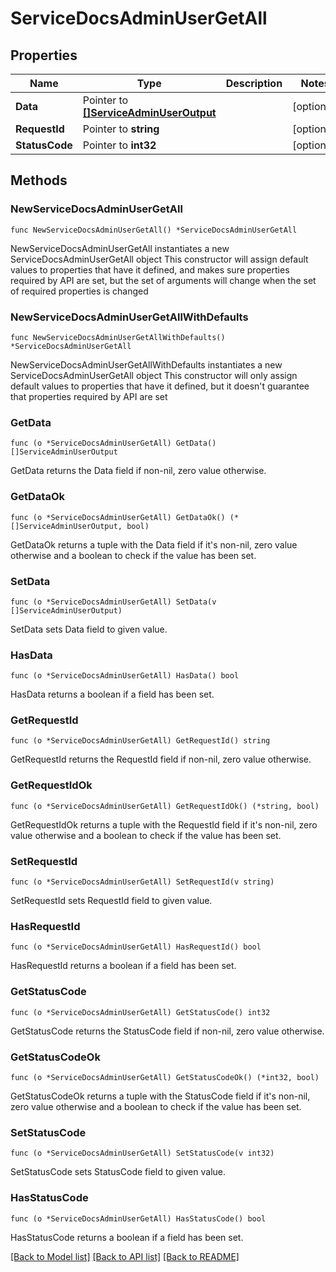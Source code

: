 # ServiceDocsAdminUserGetAll

## Properties

Name | Type | Description | Notes
------------ | ------------- | ------------- | -------------
**Data** | Pointer to [**[]ServiceAdminUserOutput**](ServiceAdminUserOutput.md) |  | [optional] 
**RequestId** | Pointer to **string** |  | [optional] 
**StatusCode** | Pointer to **int32** |  | [optional] 

## Methods

### NewServiceDocsAdminUserGetAll

`func NewServiceDocsAdminUserGetAll() *ServiceDocsAdminUserGetAll`

NewServiceDocsAdminUserGetAll instantiates a new ServiceDocsAdminUserGetAll object
This constructor will assign default values to properties that have it defined,
and makes sure properties required by API are set, but the set of arguments
will change when the set of required properties is changed

### NewServiceDocsAdminUserGetAllWithDefaults

`func NewServiceDocsAdminUserGetAllWithDefaults() *ServiceDocsAdminUserGetAll`

NewServiceDocsAdminUserGetAllWithDefaults instantiates a new ServiceDocsAdminUserGetAll object
This constructor will only assign default values to properties that have it defined,
but it doesn't guarantee that properties required by API are set

### GetData

`func (o *ServiceDocsAdminUserGetAll) GetData() []ServiceAdminUserOutput`

GetData returns the Data field if non-nil, zero value otherwise.

### GetDataOk

`func (o *ServiceDocsAdminUserGetAll) GetDataOk() (*[]ServiceAdminUserOutput, bool)`

GetDataOk returns a tuple with the Data field if it's non-nil, zero value otherwise
and a boolean to check if the value has been set.

### SetData

`func (o *ServiceDocsAdminUserGetAll) SetData(v []ServiceAdminUserOutput)`

SetData sets Data field to given value.

### HasData

`func (o *ServiceDocsAdminUserGetAll) HasData() bool`

HasData returns a boolean if a field has been set.

### GetRequestId

`func (o *ServiceDocsAdminUserGetAll) GetRequestId() string`

GetRequestId returns the RequestId field if non-nil, zero value otherwise.

### GetRequestIdOk

`func (o *ServiceDocsAdminUserGetAll) GetRequestIdOk() (*string, bool)`

GetRequestIdOk returns a tuple with the RequestId field if it's non-nil, zero value otherwise
and a boolean to check if the value has been set.

### SetRequestId

`func (o *ServiceDocsAdminUserGetAll) SetRequestId(v string)`

SetRequestId sets RequestId field to given value.

### HasRequestId

`func (o *ServiceDocsAdminUserGetAll) HasRequestId() bool`

HasRequestId returns a boolean if a field has been set.

### GetStatusCode

`func (o *ServiceDocsAdminUserGetAll) GetStatusCode() int32`

GetStatusCode returns the StatusCode field if non-nil, zero value otherwise.

### GetStatusCodeOk

`func (o *ServiceDocsAdminUserGetAll) GetStatusCodeOk() (*int32, bool)`

GetStatusCodeOk returns a tuple with the StatusCode field if it's non-nil, zero value otherwise
and a boolean to check if the value has been set.

### SetStatusCode

`func (o *ServiceDocsAdminUserGetAll) SetStatusCode(v int32)`

SetStatusCode sets StatusCode field to given value.

### HasStatusCode

`func (o *ServiceDocsAdminUserGetAll) HasStatusCode() bool`

HasStatusCode returns a boolean if a field has been set.


[[Back to Model list]](../README.md#documentation-for-models) [[Back to API list]](../README.md#documentation-for-api-endpoints) [[Back to README]](../README.md)



